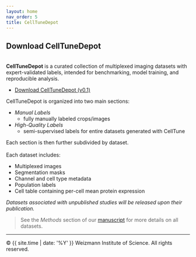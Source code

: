```yaml
---
layout: home
nav_order: 5
title: CellTuneDepot
---
```


## Download CellTuneDepot
&nbsp;  
**CellTuneDepot** is a curated collection of multiplexed imaging datasets with expert-validated labels, intended for benchmarking, model training, and reproducible analysis.

- [Download CellTuneDepot (v0.1)](https://github.com/yuvalbussi/CellTune-App/releases/latest/download/CellTuneDepot.zip)

CellTuneDepot is organized into two main sections: 
- *Manual Labels*
  - fully manually labeled crops/images
- *High-Quality Labels*
  - semi-supervised labels for entire datasets generated with CellTune  

Each section is then further subdivided by dataset.
&nbsp;  
&nbsp;  
Each dataset includes:  
- Multiplexed images
- Segmentation masks
- Channel and cell type metadata
- Population labels
- Cell table containing per-cell mean protein expression

*Datasets associated with unpublished studies will be released upon their publication.*

> See the *Methods* section of our [manuscript](citation) for more details on all datasets.

---

© {{ site.time | date: '%Y' }} Weizmann Institute of Science. All rights reserved.
